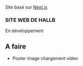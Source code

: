 Site basé sur [Next.js](https://nextjs.org)

### SITE WEB DE HALLB

En développement

## A faire 

+ Poster image chargement video